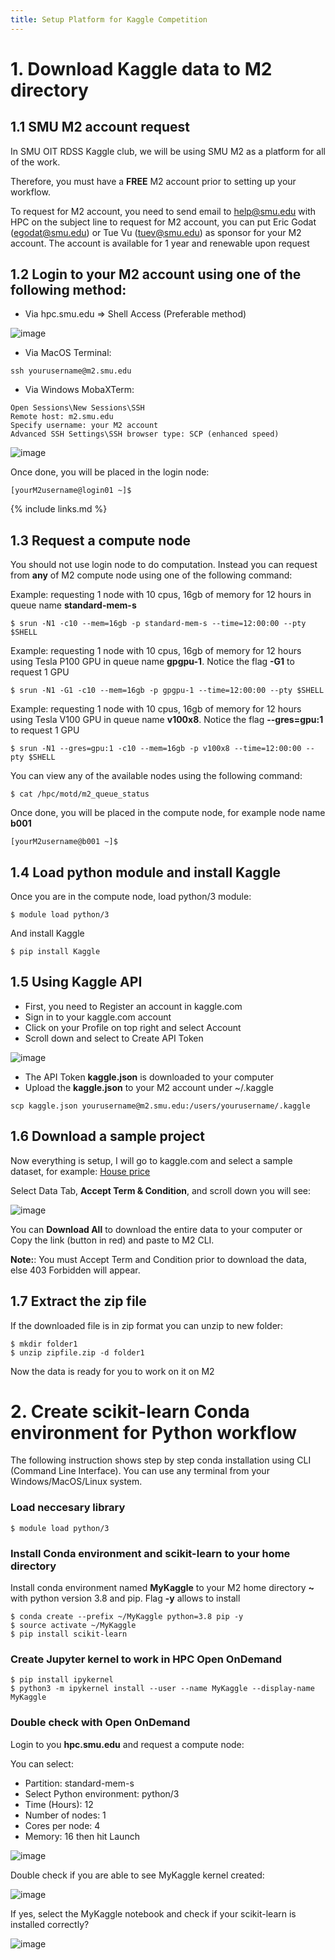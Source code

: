 ```yaml
---
title: Setup Platform for Kaggle Competition
---
```

# 1. Download Kaggle data to M2 directory

## 1.1 SMU M2 account request

In SMU OIT RDSS Kaggle club, we will be using SMU M2 as a platform for all of the work.

Therefore, you must have a **FREE** M2 account prior to setting up your workflow.

To request for M2 account, you need to send email to help@smu.edu with HPC on the subject line to request for M2 account, you can put Eric Godat (egodat@smu.edu) or Tue Vu (tuev@smu.edu) as sponsor for your M2 account. The account is available for 1 year and renewable upon request

## 1.2 Login to your M2 account using one of the following method:
- Via hpc.smu.edu => Shell Access (Preferable method)

![image](https://user-images.githubusercontent.com/43855029/193322149-f1940199-78aa-40b9-b125-c3a912c041c5.png)

- Via MacOS Terminal:

```
ssh yourusername@m2.smu.edu
```

- Via Windows MobaXTerm:

```
Open Sessions\New Sessions\SSH
Remote host: m2.smu.edu
Specify username: your M2 account
Advanced SSH Settings\SSH browser type: SCP (enhanced speed)
```
![image](https://user-images.githubusercontent.com/43855029/193322565-88b5c63e-4204-447c-a2ca-d0825f68baf4.png)

Once done, you will be placed in the login node:

```
[yourM2username@login01 ~]$ 
```

{% include links.md %}

## 1.3 Request a compute node

You should not use login node to do computation. Instead you can request from **any** of M2 compute node using one of the following command:

Example: requesting 1 node with 10 cpus, 16gb of memory for 12 hours in queue name **standard-mem-s**

```
$ srun -N1 -c10 --mem=16gb -p standard-mem-s --time=12:00:00 --pty $SHELL
```

Example: requesting 1 node with 10 cpus, 16gb of memory for 12 hours using Tesla P100 GPU in queue name **gpgpu-1**. Notice the flag **-G1** to request 1 GPU

```
$ srun -N1 -G1 -c10 --mem=16gb -p gpgpu-1 --time=12:00:00 --pty $SHELL
```


Example: requesting 1 node with 10 cpus, 16gb of memory for 12 hours using Tesla V100 GPU in queue name **v100x8**. Notice the flag **--gres=gpu:1** to request 1 GPU

```
$ srun -N1 --gres=gpu:1 -c10 --mem=16gb -p v100x8 --time=12:00:00 --pty $SHELL
```

You can view any of the available nodes using the following command:

```
$ cat /hpc/motd/m2_queue_status
```

Once done, you will be placed in the compute node, for example node name **b001**

```
[yourM2username@b001 ~]$ 
```

## 1.4 Load python module and install Kaggle

Once you are in the compute node, load python/3 module:

```
$ module load python/3
```

And install Kaggle

```
$ pip install Kaggle
```

## 1.5 Using Kaggle API

- First, you need to Register an account in kaggle.com
- Sign in to your kaggle.com account
- Click on your Profile on top right and select Account
- Scroll down and select to Create API Token

![image](https://user-images.githubusercontent.com/43855029/193325895-5212e8fa-4b82-406b-a6ac-793abd702fd8.png)

- The API Token **kaggle.json** is downloaded to your computer
- Upload the **kaggle.json** to your M2 account under ~/.kaggle

```
scp kaggle.json yourusername@m2.smu.edu:/users/yourusername/.kaggle
```

## 1.6 Download a sample project

Now everything is setup, I will go to kaggle.com and select a sample dataset, for example: [House price](https://www.kaggle.com/competitions/house-prices-advanced-regression-techniques/overview)

Select Data Tab, **Accept Term & Condition**, and scroll down you will see:

![image](https://user-images.githubusercontent.com/43855029/193326858-c87a1a4d-26e6-4506-9595-cb8313ff0de2.png)

You can **Download All** to download the entire data to your computer or Copy the link (button in red) and paste to M2 CLI.

**Note:**: You must Accept Term and Condition prior to download the data, else 403 Forbidden will appear.

## 1.7 Extract the zip file

If the downloaded file is in zip format you can unzip to new folder:

```
$ mkdir folder1
$ unzip zipfile.zip -d folder1
```

Now the data is ready for you to work on it on M2

# 2. Create scikit-learn Conda environment for Python workflow

The following instruction shows step by step conda installation using CLI (Command Line Interface). You can use any terminal from your Windows/MacOS/Linux system.
 
### Load neccesary library

```
$ module load python/3 
```

### Install Conda environment and scikit-learn to your home directory

Install conda environment named **MyKaggle** to your M2 home directory **~** with python version 3.8 and pip. Flag **-y** allows to install

```
$ conda create --prefix ~/MyKaggle python=3.8 pip -y
$ source activate ~/MyKaggle  
$ pip install scikit-learn
```

### Create Jupyter kernel to work in HPC Open OnDemand

```
$ pip install ipykernel
$ python3 -m ipykernel install --user --name MyKaggle --display-name MyKaggle
```

### Double check with Open OnDemand

Login to you **hpc.smu.edu** and request a compute node:

You can select: 
- Partition: standard-mem-s
- Select Python environment: python/3
- Time (Hours): 12
- Number of nodes: 1 
- Cores per node: 4
- Memory: 16
 then hit Launch
 
![image](https://user-images.githubusercontent.com/43855029/193330158-c5a9bc70-ae9b-49da-9632-db9b48c6269c.png)


Double check if you are able to see MyKaggle kernel created:

![image](https://user-images.githubusercontent.com/43855029/193330016-dcb2ed91-74d1-4dcd-957a-deccd3842f9d.png)

If yes, select the MyKaggle notebook and check if your scikit-learn is installed correctly?

![image](https://user-images.githubusercontent.com/43855029/193330643-46db22d6-4950-4cec-8871-fad69aa6bc61.png)
